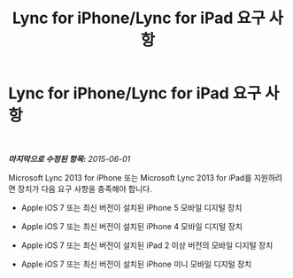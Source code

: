﻿---
title: Lync for iPhone/Lync for iPad 요구 사항
TOCTitle: Lync for iPhone/Lync for iPad 요구 사항
ms:assetid: 35e3455a-1570-4ca6-9ec7-5f5e81fdf268
ms:mtpsurl: https://technet.microsoft.com/ko-kr/library/Hh690978(v=OCS.15)
ms:contentKeyID: 52056819
ms.date: 08/10/2015
mtps_version: v=OCS.15
ms.translationtype: HT
---

# Lync for iPhone/Lync for iPad 요구 사항

 

_**마지막으로 수정된 항목:** 2015-06-01_

Microsoft Lync 2013 for iPhone 또는 Microsoft Lync 2013 for iPad를 지원하려면 장치가 다음 요구 사항을 충족해야 합니다.

  - Apple iOS 7 또는 최신 버전이 설치된 iPhone 5 모바일 디지털 장치

  - Apple iOS 7 또는 최신 버전이 설치된 iPhone 4 모바일 디지털 장치

  - Apple iOS 7 또는 최신 버전이 설치된 iPad 2 이상 버전의 모바일 디지털 장치

  - Apple iOS 7 또는 최신 버전이 설치된 iPhone 미니 모바일 디지털 장치


